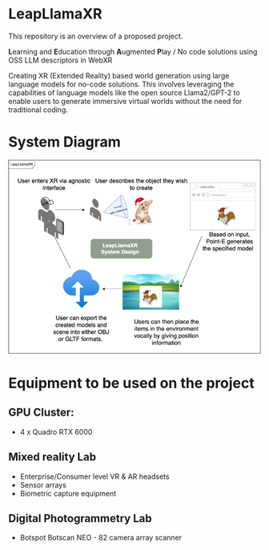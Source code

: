 # LeapLlamaXR
This repository is an overview of a proposed project.

**L**earning and **E**ducation through **A**ugmented **P**lay / No code solutions using OSS LLM descriptors in WebXR 

Creating XR (Extended Reality) based world generation using large language models for no-code solutions. This involves leveraging the capabilities of language models like the open source Llama2/GPT-2 to enable users to generate immersive virtual worlds without the need for traditional coding. 

# System Diagram
![image](images/NGI_ZeroEntrust_XR_diagram.png)


# Equipment to be used on the project

## GPU Cluster:

- 4 x Quadro RTX 6000

## Mixed reality Lab

- Enterprise/Consumer level VR & AR headsets
- Sensor arrays
- Biometric capture equipment

## Digital Photogrammetry Lab

- Botspot Botscan NEO - 82 camera array scanner